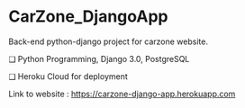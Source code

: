 # CarZone_DjangoApp
Back-end python-django project for carzone website.

❑ Python Programming, Django 3.0, PostgreSQL

❑ Heroku Cloud for deployment

Link to website :  https://carzone-django-app.herokuapp.com
